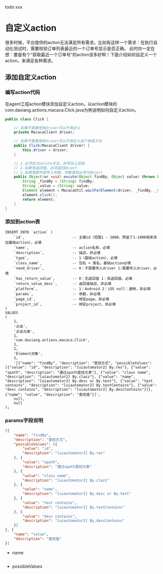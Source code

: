todo xxx
# 自定义action

很多时候，平台提供的action无法满足所有需求。比如有这样一个需求：在执行自动化测试时，需要校验订单列表最近的一个订单号显示是否正确。
此时你一定在想：要是有个“获取最近一个订单号”的action该多好啊！下面介绍如何自定义一个action，来满足各种需求。

## 添加自定义action

### 编写action代码
在agent工程action模块添加自定义action。以action模块的com.daxiang.actions.macaca.Click.java为例说明如何自定义action。
```java
public class Click {

    // 如果不需要用到driver可以不用定义
    private MacacaClient driver;

    // 如果不需要用到driver可以不用定义这个构造方法
    public Click(MacacaClient driver) {
        this.driver = driver;
    }

    // 1.必须定义excute方法，异常往上层抛
    // 2.如果有返回值，必须返回Object
    // 3.如果需要外部传入参数，参数类型必须为Object
    public Object(or void) excute(Object findBy, Object value) throws Exception {
        String _findBy = (String) findBy;
        String _value = (String) value;
        Element element = MacacaUtil.waitForElement(driver, _findBy, _value, ImplicitlyWait.DEFAULT_MILLISECOND);
        element.click();
        return element;
    }
}
```

### 添加到action表
```
INSERT INTO `action` (
	`id`,                      -- 主键id（范围1 - 1000，预留了1-1000用来添加基础action），必填
	`name`,                    -- action名称，必填
	`description`,             -- 描述，非必填
	`type`,                    -- 1（基础action），必填
	`class_name`,              -- 包名 + 类名，基础action必填
	`need_driver`,             -- 0：不需要传入driver 1:需要传入driver，必填
	`has_return_value`,        -- 0：无返回值 1：有返回值，必填
	`return_value_desc`,       -- 返回值描述，非必填
	`platform`,                -- 1：Android 2：iOS null：通用，非必填
	`params`,                  -- 参数，非必填
    `page_id`,                 -- 绑定page，非必填
    `project_id`,              -- 绑定project，非必填
)
VALUES
(
    1,
    '点击',
    '点击元素',
    1,
    'com.daxiang.actions.macaca.Click',
    1,
    1,
    'Element对象',
    1,
    '[{"name": "findBy", "description": "查找方式", "possibleValues": [{"value": "id", "description": "[uiautomator2] By.res"}, {"value": "xpath", "description": "通过xpath查找元素"}, {"value": "class name", "description": "[uiautomator2] By.clazz"}, {"value": "name", "description": "[uiautomator2] By.desc or By.text"}, {"value": "text contains", "description": "[uiautomator2] By.textContains"}, {"value": "desc contains", "description": "[uiautomator2] By.descContains"}]}, {"name": "value", "description": "查找值"}]',
    null,
    null
);
```

### params字段说明

```json
[{
	"name": "findBy",
	"description": "查找方式",
	"possibleValues": [{
		"value": "id",
		"description": "[uiautomator2] By.res"
	}, {
		"value": "xpath",
		"description": "通过xpath查找元素"
	}, {
		"value": "class name",
		"description": "[uiautomator2] By.clazz"
	}, {
		"value": "name",
		"description": "[uiautomator2] By.desc or By.text"
	}, {
		"value": "text contains",
		"description": "[uiautomator2] By.textContains"
	}, {
		"value": "desc contains",
		"description": "[uiautomator2] By.descContains"
	}]
}, {
	"name": "value",
	"description": "查找值"
}]
```

* name
<img :src="$withBase('/assets/param_name.png')" class="zoom">

* possibleValues
<img :src="$withBase('/assets/param_possible_values.png')" class="zoom">